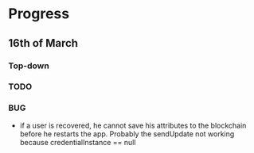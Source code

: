 # Progress

## 16th of March

### Top-down

### TODO

### BUG

- if a user is recovered, he cannot save his attributes to the blockchain before he restarts the app. Probably the sendUpdate not working because credentialInstance == null 